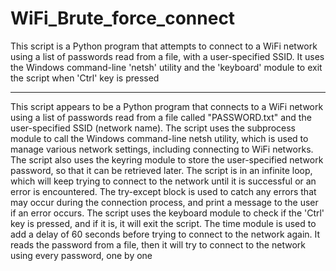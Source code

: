# WiFi_Brute_force_connect
This script is a Python program that attempts to connect to a WiFi network using a list of passwords read from a file, with a user-specified SSID. It uses the Windows command-line 'netsh' utility and the 'keyboard' module to exit the script when 'Ctrl' key is pressed
*************************************************************************************************************************************************************************
This script appears to be a Python program that connects to a WiFi network using a list of passwords read from a file called "PASSWORD.txt" and the user-specified SSID (network name). The script uses the subprocess module to call the Windows command-line netsh utility, which is used to manage various network settings, including connecting to WiFi networks. The script also uses the keyring module to store the user-specified network password, so that it can be retrieved later. The script is in an infinite loop, which will keep trying to connect to the network until it is successful or an error is encountered. The try-except block is used to catch any errors that may occur during the connection process, and print a message to the user if an error occurs. The script uses the keyboard module to check if the 'Ctrl' key is pressed, and if it is, it will exit the script. The time module is used to add a delay of 60 seconds before trying to connect to the network again.
It reads the password from a file, then it will try to connect to the network using every password, one by one
